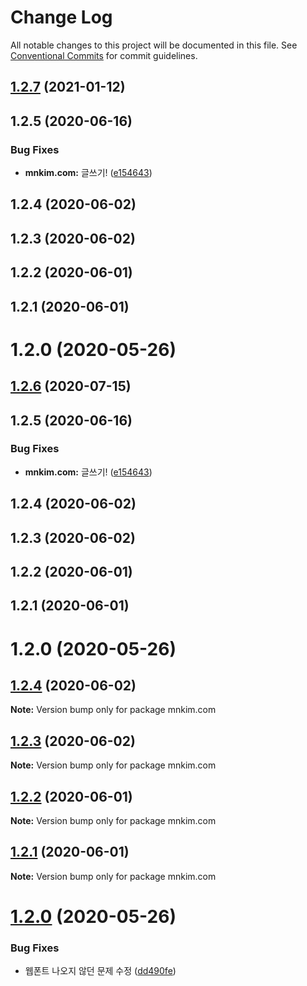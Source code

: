 # Change Log

All notable changes to this project will be documented in this file.
See [Conventional Commits](https://conventionalcommits.org) for commit guidelines.

## [1.2.7](https://github.com/johnny-mh/blog/compare/mnkim.com@1.0.5...mnkim.com@1.2.7) (2021-01-12)



## 1.2.5 (2020-06-16)


### Bug Fixes

* **mnkim.com:** 글쓰기! ([e154643](https://github.com/johnny-mh/blog/commit/e1546437c33c67f4efa441f406055038a782aff6))



## 1.2.4 (2020-06-02)



## 1.2.3 (2020-06-02)



## 1.2.2 (2020-06-01)



## 1.2.1 (2020-06-01)



# 1.2.0 (2020-05-26)





## [1.2.6](https://github.com/johnny-mh/blog/compare/mnkim.com@1.0.5...mnkim.com@1.2.6) (2020-07-15)



## 1.2.5 (2020-06-16)


### Bug Fixes

* **mnkim.com:** 글쓰기! ([e154643](https://github.com/johnny-mh/blog/commit/e1546437c33c67f4efa441f406055038a782aff6))



## 1.2.4 (2020-06-02)



## 1.2.3 (2020-06-02)



## 1.2.2 (2020-06-01)



## 1.2.1 (2020-06-01)



# 1.2.0 (2020-05-26)





## [1.2.4](https://github.com/johnny-mh/blog/compare/v1.2.3...v1.2.4) (2020-06-02)

**Note:** Version bump only for package mnkim.com





## [1.2.3](https://github.com/johnny-mh/blog/compare/v1.2.2...v1.2.3) (2020-06-02)

**Note:** Version bump only for package mnkim.com





## [1.2.2](https://github.com/johnny-mh/blog/compare/v1.2.1...v1.2.2) (2020-06-01)

**Note:** Version bump only for package mnkim.com





## [1.2.1](https://github.com/johnny-mh/blog/compare/v1.2.0...v1.2.1) (2020-06-01)

**Note:** Version bump only for package mnkim.com





# [1.2.0](https://github.com/johnny-mh/blog/compare/v1.0.0...v1.2.0) (2020-05-26)


### Bug Fixes

* 웹폰트 나오지 않던 문제 수정 ([dd490fe](https://github.com/johnny-mh/blog/commit/dd490febe7cd704223f3aa85e81f2ee4231e78b2))
